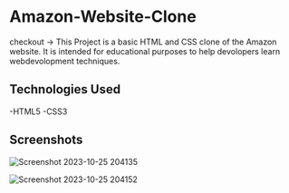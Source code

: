 # Amazon-Website-Clone
checkout -> 
This Project is a basic HTML and CSS clone of the Amazon website. It is intended for educational purposes to help devolopers learn webdevolopment techniques.

## Technologies Used
-HTML5
-CSS3
## Screenshots
![Screenshot 2023-10-25 204135](https://github.com/kiranGithub11/Amazon-clone/assets/114862267/6c56b2f7-a591-40dd-b40c-6368fe821194)

![Screenshot 2023-10-25 204152](https://github.com/kiranGithub11/Amazon-clone/assets/114862267/ed182ea6-fb8c-4e6a-8230-ef6515f74aae)

